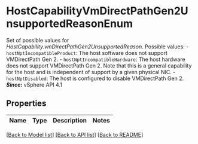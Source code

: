 # HostCapabilityVmDirectPathGen2UnsupportedReasonEnum

Set of possible values for *HostCapability.vmDirectPathGen2UnsupportedReason*.  Possible values: - `hostNptIncompatibleProduct`: The host software does not support VMDirectPath Gen 2. - `hostNptIncompatibleHardware`: The host hardware does not support VMDirectPath Gen 2.      Note that   this is a general capability for the host and is independent of   support by a given physical NIC. - `hostNptDisabled`: The host is configured to disable VMDirectPath Gen 2.    ***Since:*** vSphere API 4.1 

## Properties
Name | Type | Description | Notes
------------ | ------------- | ------------- | -------------

[[Back to Model list]](../README.md#documentation-for-models) [[Back to API list]](../README.md#documentation-for-api-endpoints) [[Back to README]](../README.md)


